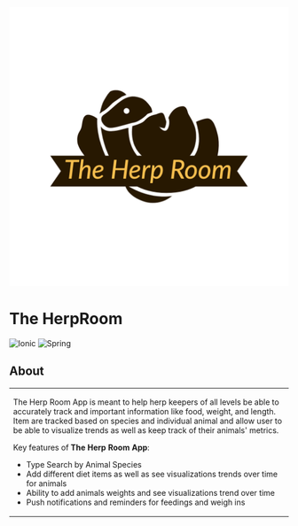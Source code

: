 ![The HerpRoom Logo](./theherproom-ui/src/assets/logos/logos_transparent.png)
# The HerpRoom

![Ionic](https://img.shields.io/badge/Ionic-5.4.16-red)
![Spring](https://img.shields.io/badge/Spring-v2.4.1-green)


## About

<table>
<tr>
<td>

The Herp Room App is meant to help herp keepers of all levels be able to accurately 
track and important information like food, weight, and length. Item are tracked based on
species and individual animal and allow user to be able to visualize trends as well as 
keep track of their animals' metrics.

Key features of **The Herp Room App**:

- Type Search by Animal Species
- Add different diet items as well as see visualizations trends over time for animals
- Ability to add animals weights and see visualizations trend over time
- Push notifications and reminders for feedings and weigh ins

</td>
</tr>
</table> 

